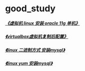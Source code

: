 # good_study




#####  [《虚拟机 linux 安装 oracle 11g 单机》](201707/linux_install_oracle_11g_single.md)  

#####  [《virtualbox虚拟机复制后配置》](201707/virtualbox_machine_backup_configure.md)  

#####  [《linux 二进制方式 安装mysql》](201707/linux_two_stage_system_install_mysql.md)  

#####  [《linux yum 安装mysql》](201707/linux_yum_install_mysql.md)  
